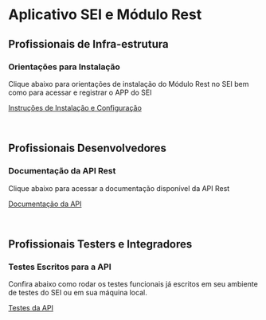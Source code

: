 # Aplicativo SEI e Módulo Rest

## Profissionais de Infra-estrutura

### Orientações para Instalação

Clique abaixo para orientações de instalação do Módulo Rest no SEI bem como para acessar e registrar o APP do SEI

[Instruções de Instalação e Configuração](READMEprincipalInstrucoesWssei.md)

&nbsp;

## Profissionais Desenvolvedores

### Documentação da API Rest

Clique abaixo para acessar a documentação disponível da API Rest 

[Documentação da API](docs/README.md)

&nbsp;

## Profissionais Testers e Integradores

### Testes Escritos para a API

Confira abaixo como rodar os testes funcionais já escritos em seu ambiente de testes do SEI ou em sua máquina local.

[Testes da API](testes/README.md)